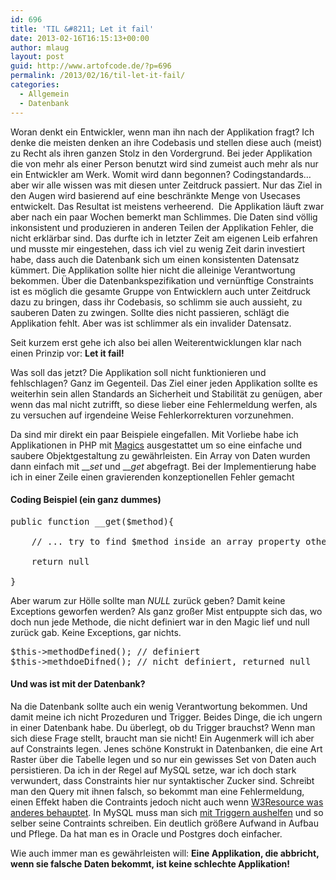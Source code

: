 ```yaml
---
id: 696
title: 'TIL &#8211; Let it fail'
date: 2013-02-16T16:15:13+00:00
author: mlaug
layout: post
guid: http://www.artofcode.de/?p=696
permalink: /2013/02/16/til-let-it-fail/
categories:
  - Allgemein
  - Datenbank
---
```

Woran denkt ein Entwickler, wenn man ihn nach der Applikation fragt? Ich denke die meisten denken an ihre Codebasis und stellen diese auch (meist) zu Recht als ihren ganzen Stolz in den Vordergrund. Bei jeder Applikation die von mehr als einer Person benutzt wird sind zumeist auch mehr als nur ein Entwickler am Werk. Womit wird dann begonnen? Codingstandards&#8230; aber wir alle wissen was mit diesen unter Zeitdruck passiert. Nur das Ziel in den Augen wird basierend auf eine beschränkte Menge von Usecases entwickelt. Das Resultat ist meistens verheerend.  Die Applikation läuft zwar aber nach ein paar Wochen bemerkt man Schlimmes. Die Daten sind völlig inkonsistent und produzieren in anderen Teilen der Applikation Fehler, die nicht erklärbar sind. Das durfte ich in letzter Zeit am eigenen Leib erfahren und musste mir eingestehen, dass ich viel zu wenig Zeit darin investiert habe, dass auch die Datenbank sich um einen konsistenten Datensatz kümmert. Die Applikation sollte hier nicht die alleinige Verantwortung bekommen. Über die Datenbankspezifikation und vernünftige Constraints ist es möglich die gesamte Gruppe von Entwicklern auch unter Zeitdruck dazu zu bringen, dass ihr Codebasis, so schlimm sie auch aussieht, zu sauberen Daten zu zwingen. Sollte dies nicht passieren, schlägt die Applikation fehlt. Aber was ist schlimmer als ein invalider Datensatz.

Seit kurzem erst gehe ich also bei allen Weiterentwicklungen klar nach einen Prinzip vor: **Let it fail!**

Was soll das jetzt? Die Applikation soll nicht funktionieren und fehlschlagen? Ganz im Gegenteil. Das Ziel einer jeden Applikation sollte es weiterhin sein allen Standards an Sicherheit und Stabilität zu genügen, aber wenn das mal nicht zutrifft, so diese lieber eine Fehlermeldung werfen, als zu versuchen auf irgendeine Weise Fehlerkorrekturen vorzunehmen.

Da sind mir direkt ein paar Beispiele eingefallen. Mit Vorliebe habe ich Applikationen in PHP mit [Magics](http://php.net/manual/en/language.oop5.magic.php) ausgestattet um so eine einfache und saubere Objektgestaltung zu gewährleisten. Ein Array von Daten wurden dann einfach mit ___set_ und ___get_ abgefragt. Bei der Implementierung habe ich in einer Zeile einen gravierenden konzeptionellen Fehler gemacht

#### Coding Beispiel (ein ganz dummes)

<pre class="brush:php">public function __get($method){

    // ... try to find $method inside an array property otherwise return null

    return null

}</pre>

Aber warum zur Hölle sollte man _NULL_ zurück geben? Damit keine Exceptions geworfen werden? Als ganz großer Mist entpuppte sich das, wo doch nun jede Methode, die nicht definiert war in den Magic lief und null zurück gab. Keine Exceptions, gar nichts.

<pre class="brush:applescript">$this-&gt;methodDefined(); // definiert
$this-&gt;methdoeDifned(); // nicht definiert, returned null</pre>

#### Und was ist mit der Datenbank?

Na die Datenbank sollte auch ein wenig Verantwortung bekommen. Und damit meine ich nicht Prozeduren und Trigger. Beides Dinge, die ich ungern in einer Datenbank habe. Du überlegt, ob du Trigger brauchst? Wenn man sich diese Frage stellt, braucht man sie nicht! Ein Augenmerk will ich aber auf Constraints legen. Jenes schöne Konstrukt in Datenbanken, die eine Art Raster über die Tabelle legen und so nur ein gewisses Set von Daten auch persistieren. Da ich in der Regel auf MySQL setze, war ich doch stark verwundert, dass Constraints hier nur syntaktischer Zucker sind. Schreibt man den Query mit ihnen falsch, so bekommt man eine Fehlermeldung, einen Effekt haben die Contraints jedoch nicht auch wenn [W3Resource was anderes behauptet](http://www.w3resource.com/mysql/creating-table-advance/constraint.php). In MySQL muss man sich [mit Triggern aushelfen](http://stackoverflow.com/questions/9734920/can-a-mysql-trigger-simulate-a-check-constraint) und so selber seine Contraints schreiben. Ein deutlich größere Aufwand in Aufbau und Pflege. Da hat man es in Oracle und Postgres doch einfacher.

Wie auch immer man es gewährleisten will: **Eine Applikation, die abbricht, wenn sie falsche Daten bekommt, ist keine schlechte Applikation!**